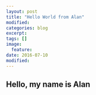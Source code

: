 ```yaml
---
layout: post
title: "Hello World from Alan"
modified:
categories: blog
excerpt:
tags: []
image:
  feature:
date: 2016-07-10
modified: 
---
```


## Hello, my name is Alan